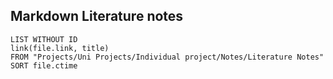 
## Markdown Literature notes 

```dataview
LIST WITHOUT ID 
link(file.link, title)
FROM "Projects/Uni Projects/Individual project/Notes/Literature Notes"
SORT file.ctime
```

